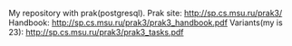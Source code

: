 My repository with prak(postgresql).
Prak site: http://sp.cs.msu.ru/prak3/
Handbook: http://sp.cs.msu.ru/prak3/prak3_handbook.pdf
Variants(my is 23): http://sp.cs.msu.ru/prak3/prak3_tasks.pdf

